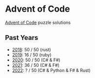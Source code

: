 # Advent of Code

[Advent of Code](https://adventofcode.com/) puzzle solutions

## Past Years

- [2018](./2018): 50 / 50 (rust)
- [2019](./2019): 16 / 50 (ruby)
- [2020](./2020): 50 / 50 (C# & F#)
- [2021](./2021): 36 / 50 (C# & F#)
- [2022](./2022): ? / 50 (C# & Python & F# & Rust)

